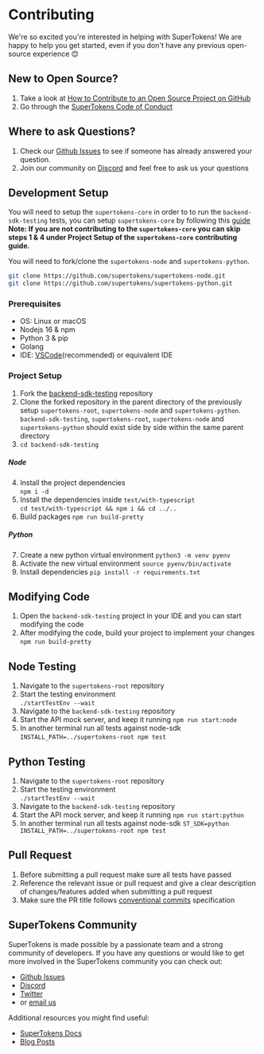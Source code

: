 # Contributing

We're so excited you're interested in helping with SuperTokens! We are happy to help you get started, even if you don't have any previous open-source experience :blush:

## New to Open Source?

1. Take a look at [How to Contribute to an Open Source Project on GitHub](https://egghead.io/courses/how-to-contribute-to-an-open-source-project-on-github)
2. Go through the [SuperTokens Code of Conduct](https://github.com/supertokens/backend-sdk-testing/blob/master/CODE_OF_CONDUCT.md)

## Where to ask Questions?

1. Check our [Github Issues](https://github.com/supertokens/backend-sdk-testing/issues) to see if someone has already answered your question.
2. Join our community on [Discord](https://supertokens.com/discord) and feel free to ask us your questions

## Development Setup

You will need to setup the `supertokens-core` in order to to run the `backend-sdk-testing` tests, you can setup `supertokens-core` by following this [guide](https://github.com/supertokens/supertokens-core/blob/master/CONTRIBUTING.md#development-setup)  
**Note: If you are not contributing to the `supertokens-core` you can skip steps 1 & 4 under Project Setup of the `supertokens-core` contributing guide.**

You will need to fork/clone the `supertokens-node` and `supertokens-python`.

```bash
git clone https://github.com/supertokens/supertokens-node.git
git clone https://github.com/supertokens/supertokens-python.git
```

### Prerequisites

-   OS: Linux or macOS
-   Nodejs 16 & npm
-   Python 3 & pip
-   Golang
-   IDE: [VSCode](https://code.visualstudio.com/download)(recommended) or equivalent IDE

### Project Setup

1. Fork the [backend-sdk-testing](https://github.com/supertokens/backend-sdk-testing) repository
2. Clone the forked repository in the parent directory of the previously setup `supertokens-root`, `supertokens-node` and `supertokens-python`.  
   `backend-sdk-testing`, `supertokens-root`, `supertokens-node` and `supertokens-python` should exist side by side within the same parent directory
3. `cd backend-sdk-testing`

##### Node

4. Install the project dependencies  
   `npm i -d`
5. Install the dependencies inside `test/with-typescript`  
   `cd test/with-typescript && npm i && cd ../..`
6. Build packages
   `npm run build-pretty`

##### Python

7. Create a new python virtual environment
   `python3 -m venv pyenv`
8. Activate the new virtual environment
   `source pyenv/bin/activate`
9. Install dependencies
   `pip install -r requirements.txt`

## Modifying Code

1. Open the `backend-sdk-testing` project in your IDE and you can start modifying the code
2. After modifying the code, build your project to implement your changes  
   `npm run build-pretty`

## Node Testing

1. Navigate to the `supertokens-root` repository
2. Start the testing environment  
   `./startTestEnv --wait`
3. Navigate to the `backend-sdk-testing` repository
4. Start the API mock server, and keep it running
   `npm run start:node`
5. In another terminal run all tests against node-sdk
   `INSTALL_PATH=../supertokens-root npm test`

## Python Testing

1. Navigate to the `supertokens-root` repository
2. Start the testing environment  
   `./startTestEnv --wait`
3. Navigate to the `backend-sdk-testing` repository
4. Start the API mock server, and keep it running
   `npm run start:python`
5. In another terminal run all tests against node-sdk
   `ST_SDK=python INSTALL_PATH=../supertokens-root npm test`

## Pull Request

1. Before submitting a pull request make sure all tests have passed
2. Reference the relevant issue or pull request and give a clear description of changes/features added when submitting a pull request
3. Make sure the PR title follows [conventional commits](https://www.conventionalcommits.org/en/v1.0.0/) specification

## SuperTokens Community

SuperTokens is made possible by a passionate team and a strong community of developers. If you have any questions or would like to get more involved in the SuperTokens community you can check out:

-   [Github Issues](https://github.com/supertokens/backend-sdk-testing/issues)
-   [Discord](https://supertokens.com/discord)
-   [Twitter](https://twitter.com/supertokensio)
-   or [email us](mailto:team@supertokens.com)

Additional resources you might find useful:

-   [SuperTokens Docs](https://supertokens.com/docs/community/getting-started/installation)
-   [Blog Posts](https://supertokens.com/blog/)
